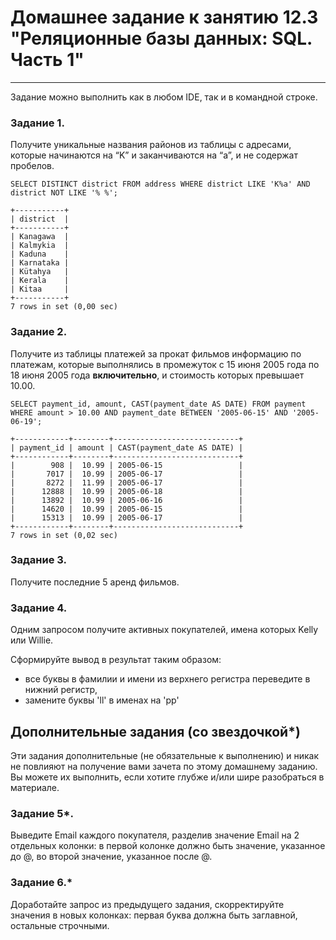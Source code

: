 # Домашнее задание к занятию 12.3 "Реляционные базы данных: SQL. Часть 1"

---

Задание можно выполнить как в любом IDE, так и в командной строке.

### Задание 1.

Получите уникальные названия районов из таблицы с адресами, которые начинаются на “K” и заканчиваются на “a”, и не содержат пробелов.
```
SELECT DISTINCT district FROM address WHERE district LIKE 'K%a' AND district NOT LIKE '% %';
```
```
+-----------+
| district  |
+-----------+
| Kanagawa  |
| Kalmykia  |
| Kaduna    |
| Karnataka |
| Kütahya   |
| Kerala    |
| Kitaa     |
+-----------+
7 rows in set (0,00 sec)
```

### Задание 2.

Получите из таблицы платежей за прокат фильмов информацию по платежам, которые выполнялись в промежуток с 15 июня 2005 года по 18 июня 2005 года **включительно**, и стоимость которых превышает 10.00.
```
SELECT payment_id, amount, CAST(payment_date AS DATE) FROM payment WHERE amount > 10.00 AND payment_date BETWEEN '2005-06-15' AND '2005-06-19';
```
```
+------------+--------+----------------------------+
| payment_id | amount | CAST(payment_date AS DATE) |
+------------+--------+----------------------------+
|        908 |  10.99 | 2005-06-15                 |
|       7017 |  10.99 | 2005-06-17                 |
|       8272 |  11.99 | 2005-06-17                 |
|      12888 |  10.99 | 2005-06-18                 |
|      13892 |  10.99 | 2005-06-16                 |
|      14620 |  10.99 | 2005-06-15                 |
|      15313 |  10.99 | 2005-06-17                 |
+------------+--------+----------------------------+
7 rows in set (0,02 sec)
```
### Задание 3.

Получите последние 5 аренд фильмов.

### Задание 4.

Одним запросом получите активных покупателей, имена которых Kelly или Willie. 

Сформируйте вывод в результат таким образом:
- все буквы в фамилии и имени из верхнего регистра переведите в нижний регистр,
- замените буквы 'll' в именах на 'pp'

## Дополнительные задания (со звездочкой*)
Эти задания дополнительные (не обязательные к выполнению) и никак не повлияют на получение вами зачета по этому домашнему заданию. Вы можете их выполнить, если хотите глубже и/или шире разобраться в материале.

### Задание 5*.

Выведите Email каждого покупателя, разделив значение Email на 2 отдельных колонки: в первой колонке должно быть значение, указанное до @, во второй значение, указанное после @.

### Задание 6.*

Доработайте запрос из предыдущего задания, скорректируйте значения в новых колонках: первая буква должна быть заглавной, остальные строчными.

